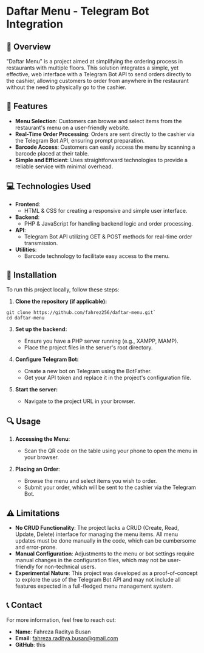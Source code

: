 # Daftar Menu - Telegram Bot Integration

## 📜 Overview
"Daftar Menu" is a project aimed at simplifying the ordering process in restaurants with multiple floors. This solution integrates a simple, yet effective, web interface with a Telegram Bot API to send orders directly to the cashier, allowing customers to order from anywhere in the restaurant without the need to physically go to the cashier.

## 🌟 Features
- **Menu Selection**: Customers can browse and select items from the restaurant's menu on a user-friendly website.
- **Real-Time Order Processing**: Orders are sent directly to the cashier via the Telegram Bot API, ensuring prompt preparation.
- **Barcode Access**: Customers can easily access the menu by scanning a barcode placed at their table.
- **Simple and Efficient**: Uses straightforward technologies to provide a reliable service with minimal overhead.

## 💻 Technologies Used
- **Frontend**: 
  - HTML & CSS for creating a responsive and simple user interface.
- **Backend**:
  - PHP & JavaScript for handling backend logic and order processing.
- **API**:
  - Telegram Bot API utilizing GET & POST methods for real-time order transmission.
- **Utilities**:
  - Barcode technology to facilitate easy access to the menu.

## 🚀 Installation
To run this project locally, follow these steps:

1. **Clone the repository (if applicable):**
```
git clone https://github.com/fahrez256/daftar-menu.git`
cd daftar-menu
```

3. **Set up the backend:**
   - Ensure you have a PHP server running (e.g., XAMPP, MAMP).
   - Place the project files in the server's root directory.

4. **Configure Telegram Bot:**
   - Create a new bot on Telegram using the BotFather.
   - Get your API token and replace it in the project's configuration file.

5. **Start the server:**
   - Navigate to the project URL in your browser.

## 🔍 Usage
1. **Accessing the Menu**:
   - Scan the QR code on the table using your phone to open the menu in your browser.
   
2. **Placing an Order**:
   - Browse the menu and select items you wish to order.
   - Submit your order, which will be sent to the cashier via the Telegram Bot.

## ⚠️ Limitations
- **No CRUD Functionality**: The project lacks a CRUD (Create, Read, Update, Delete) interface for managing the menu items. All menu updates must be done manually in the code, which can be cumbersome and error-prone.
- **Manual Configuration**: Adjustments to the menu or bot settings require manual changes in the configuration files, which may not be user-friendly for non-technical users.
- **Experimental Nature**: This project was developed as a proof-of-concept to explore the use of the Telegram Bot API and may not include all features expected in a full-fledged menu management system.

## 📞 Contact
For more information, feel free to reach out:

- **Name**: Fahreza Raditya Busan
- **Email**: fahreza.raditya.busan@gmail.com
- **GitHub**: this

